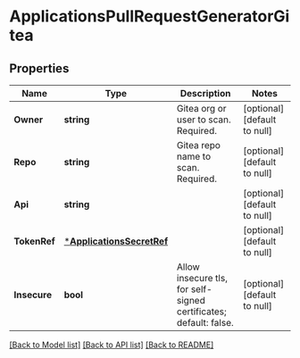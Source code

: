 # ApplicationsPullRequestGeneratorGitea

## Properties
Name | Type | Description | Notes
------------ | ------------- | ------------- | -------------
**Owner** | **string** | Gitea org or user to scan. Required. | [optional] [default to null]
**Repo** | **string** | Gitea repo name to scan. Required. | [optional] [default to null]
**Api** | **string** |  | [optional] [default to null]
**TokenRef** | [***ApplicationsSecretRef**](applicationsSecretRef.md) |  | [optional] [default to null]
**Insecure** | **bool** | Allow insecure tls, for self-signed certificates; default: false. | [optional] [default to null]

[[Back to Model list]](../README.md#documentation-for-models) [[Back to API list]](../README.md#documentation-for-api-endpoints) [[Back to README]](../README.md)


